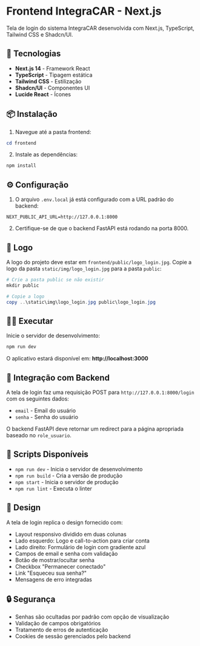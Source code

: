 # Frontend IntegraCAR - Next.js

Tela de login do sistema IntegraCAR desenvolvida com Next.js, TypeScript, Tailwind CSS e Shadcn/UI.

## 🚀 Tecnologias

- **Next.js 14** - Framework React
- **TypeScript** - Tipagem estática
- **Tailwind CSS** - Estilização
- **Shadcn/UI** - Componentes UI
- **Lucide React** - Ícones

## 📦 Instalação

1. Navegue até a pasta frontend:
```powershell
cd frontend
```

2. Instale as dependências:
```powershell
npm install
```

## ⚙️ Configuração

1. O arquivo `.env.local` já está configurado com a URL padrão do backend:
```
NEXT_PUBLIC_API_URL=http://127.0.0.1:8000
```

2. Certifique-se de que o backend FastAPI está rodando na porta 8000.

## 🎨 Logo

A logo do projeto deve estar em `frontend/public/logo_login.jpg`. Copie a logo da pasta `static/img/logo_login.jpg` para a pasta `public`:

```powershell
# Crie a pasta public se não existir
mkdir public

# Copie a logo
copy ..\static\img\logo_login.jpg public\logo_login.jpg
```

## 🏃‍♂️ Executar

Inicie o servidor de desenvolvimento:

```powershell
npm run dev
```

O aplicativo estará disponível em: **http://localhost:3000**

## 🔗 Integração com Backend

A tela de login faz uma requisição POST para `http://127.0.0.1:8000/login` com os seguintes dados:
- `email` - Email do usuário
- `senha` - Senha do usuário

O backend FastAPI deve retornar um redirect para a página apropriada baseado no `role_usuario`.

## 📝 Scripts Disponíveis

- `npm run dev` - Inicia o servidor de desenvolvimento
- `npm run build` - Cria a versão de produção
- `npm start` - Inicia o servidor de produção
- `npm run lint` - Executa o linter

## 🎨 Design

A tela de login replica o design fornecido com:
- Layout responsivo dividido em duas colunas
- Lado esquerdo: Logo e call-to-action para criar conta
- Lado direito: Formulário de login com gradiente azul
- Campos de email e senha com validação
- Botão de mostrar/ocultar senha
- Checkbox "Permanecer conectado"
- Link "Esqueceu sua senha?"
- Mensagens de erro integradas

## 🔒 Segurança

- Senhas são ocultadas por padrão com opção de visualização
- Validação de campos obrigatórios
- Tratamento de erros de autenticação
- Cookies de sessão gerenciados pelo backend
